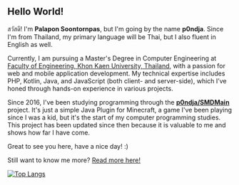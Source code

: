 ## Hello World!
สวัสดี! I'm **Palapon Soontornpas**, but I'm going by the name **p0ndja**. Since I'm from Thailand, my primary language will be Thai, but I also fluent in English as well.

Currently, I am pursuing a Master's Degree in Computer Engineering at [Faculty of Engineering, Khon Kaen University, Thailand](https://www.en.kku.ac.th/web/en/), with a passion for web and mobile application development. My technical expertise includes PHP, Kotlin, Java, and JavaScript (both client- and server-side), which I’ve honed through hands-on experience in various projects.

Since 2016, I've been studying programming through the [**p0ndja/SMDMain**](https://github.com/p0ndja/SMD_Main) project. It's just a simple Java Plugin for Minecraft, a game I've been playing since I was a kid, but it's the start of my computer programming studies. This project has been updated since then because it is valuable to me and shows how far I have come.

Great to see you here, have a nice day! :)

Still want to know me more? [Read more here!](https://p0ndja.github.io)
        
[![Top Langs](https://github-readme-stats.vercel.app/api/top-langs/?username=p0ndja&theme=dark&layout=compact)](https://github.com/anuraghazra/github-readme-stats)
